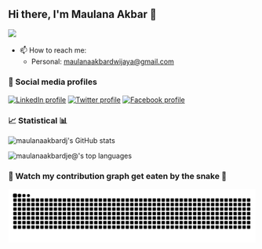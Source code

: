 ## Hi there, I'm Maulana Akbar 👋  
![](https://github-profile-summary-cards.vercel.app/api/cards/profile-details?username=maulanaakbardj&theme=vue)

- 📫 How to reach me: 
     - Personal: maulanaakbardwijaya@gmail.com

### 🔗 Social media profiles
<p align="left">
<a href="https://www.linkedin.com/in/maulanaakbardwijaya/"><img align="center" src="https://cdn.jsdelivr.net/npm/simple-icons@3.0.1/icons/linkedin.svg" alt="LinkedIn profile" height="30" width="40" /></a>
<a href="https://twitter.com/BangAkbar65"><img align="center" src="https://cdn.jsdelivr.net/npm/simple-icons@3.0.1/icons/twitter.svg" alt="Twitter profile" height="30" width="40" /></a>
<a href="https://www.facebook.com/maulanaakbardj/"><img align="center" src="https://cdn.jsdelivr.net/npm/simple-icons@3.0.1/icons/facebook.svg" alt="Facebook profile" height="30" width="40" /></a>
</p>

### 📈 Statistical 📊

![`maulanaakbardj`'s GitHub stats](https://github-readme-stats.vercel.app/api?username=maulanaakbardj&theme=cobalt&hide_title=true&show_icons=true&include_all_commits=true&count_private=true)

![`maulanaakbardje@`'s top languages](https://github-readme-stats.vercel.app/api/top-langs/?username=maulanaakbardj&theme=cobalt&hide_title=true&layout=compact&langs_count=10&hide=html,javascript,css)

### 👀 Watch my contribution graph get eaten by the snake 🐍

<!-- platane/snk works, it just puts it on a new branch -->
![maulanaakbardj snake gif](https://github.com/maulanaakbardj/maulanaakbardj/blob/output/github-contribution-grid-snake.svg)

